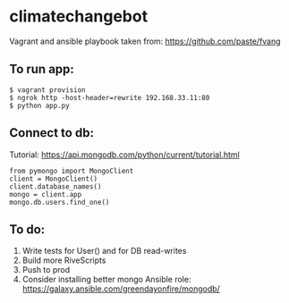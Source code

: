 
# climatechangebot

Vagrant and ansible playbook taken from:
https://github.com/paste/fvang


## To run app:

```
$ vagrant provision
$ ngrok http -host-header=rewrite 192.168.33.11:80
$ python app.py
```

## Connect to db:

Tutorial: https://api.mongodb.com/python/current/tutorial.html

```
from pymongo import MongoClient
client = MongoClient()
client.database_names()
mongo = client.app
mongo.db.users.find_one()
```

## To do:

1. Write tests for User() and for DB read-writes
2. Build more RiveScripts
3. Push to prod
4. Consider installing better mongo Ansible role: https://galaxy.ansible.com/greendayonfire/mongodb/